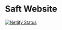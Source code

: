 # Saft Website

[![Netlify Status](https://api.netlify.com/api/v1/badges/eed6fa66-04a7-45c0-b2c1-63f2d2cb8f42/deploy-status)](https://app.netlify.com/sites/eager-raman-b592e9/deploys)
